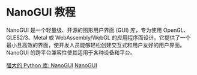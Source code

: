 # NanoGUI 教程

<show-structure depth="3"/>


NanoGUI 是一个轻量级、开源的图形用户界面 (GUI) 库，专为使用 OpenGL、GLES2/3、Metal 或 WebAssembly/WebGL 的应用程序而设计。它提供了一个最小且高效的界面，使开发人员能够轻松创建交互式和用户友好的用户界面。NanoGUI 的跨平台兼容性使其适用于各种设备和平台。


<seealso>
<category ref="ref_docs">
    <a href="https://mp.weixin.qq.com/s/h6lmRbJybdX8UHfaYCt3DA">强大的 Python 库: NanoGUI</a>
</category>
<category ref="ref_github">
    <a href="https://github.com/mitsuba-renderer/nanogui">NanoGUI</a>
</category>
<category ref="ref_issues">
</category>
<category ref="ref_hf">
</category>
<category ref="ref_ms">
</category>
</seealso>

